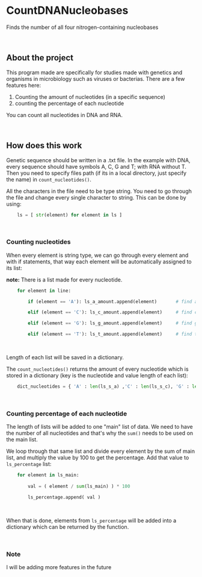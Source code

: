 # CountDNANucleobases
Finds the number of all four nitrogen-containing nucleobases



<br>

## About the project

This program made are specifically for studies made with genetics and organisms in microbiology such 
as viruses or bacterias. There are a few features here:

1. Counting the amount of nucleotides (in a specific sequence)
2. counting the percentage of each nucleotide


You can count all nucleotides in DNA and RNA.




<br>

## How does this work

Genetic sequence should be written in a .txt file. In the example with DNA, every sequence should have
symbols A, C, G and T; with RNA without T. Then you need to specify files path (if its in a local 
directory, just specify the name) in `count_nucleotides()`. 

All the characters in the file need to be type string. You need to go through the file and change every
single character to string. This can be done by using:
```python
    ls = [ str(element) for element in ls ]
```



<br>


### Counting nucleotides

When every element is string type, we can go through every element and with if statements, that way each
element will be automatically assigned to its list:

**note:** There is a list made for every nucleotide.

```python
    for element in line:

        if (element == 'A'): ls_a_amount.append(element)       # find adenine

        elif (element == 'C'): ls_c_amount.append(element)     # find cytosine

        elif (element == 'G'): ls_g_amount.append(element)     # find guanine

        elif (element == 'T'): ls_t_amount.append(element)     # find thymine
```


<br>

Length of each list will be saved in a dictionary.

The `count_nucleotides()` returns the amount of every nucleotide which is stored in a dictionary (key
is the nucleotide and value length of each list):

```python
    dict_nucleotides = { 'A' : len(ls_s_a) ,'C' : len(ls_s_c), 'G' : len(ls_s_g), 'T' : len(ls_s_t) }
```



<br>

### Counting percentage of each nucleotide

The length of lists will be added to one "main" list of data. We need to have the number of all nucleotides
and that's why the `sum()` needs to be used on the main list. 

We loop through that same list and divide every element by the sum of main list, and multiply the value by 100
to get the percentage. Add that value to `ls_percentage` list:

```python
    for element in ls_main:
        
        val = ( element / sum(ls_main) ) * 100

        ls_percentage.append( val )
```

<br>


When that is done, elements from `ls_percentage` will be added into a dictionary which can be returned by the
function.



<br>

### Note
I will be adding more features in the future